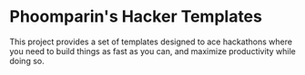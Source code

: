 # Phoomparin's Hacker Templates

This project provides a set of templates designed to ace hackathons where you need to build things as fast as you can, and maximize productivity while doing so.

